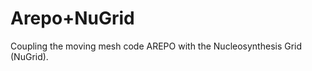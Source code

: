 Arepo+NuGrid
============
Coupling the moving mesh code AREPO with the Nucleosynthesis Grid (NuGrid).

